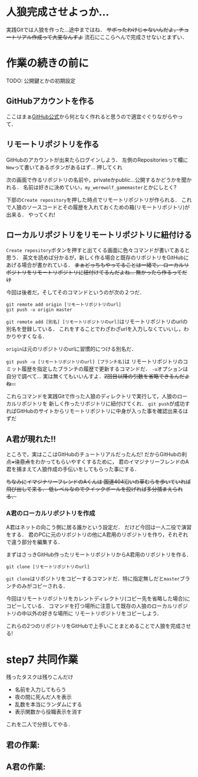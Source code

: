 # 人狼完成させよっか…
実践Gitでは人狼を作った…途中まではね．
~~サボったわけじゃないんだよ，チュートリアル作成って大変なんすよ~~
流石にここらへんで完成させないとまずい．

# 作業の続きの前に

TODO: 公開鍵とかの初期設定

## GitHubアカウントを作る
ここはまぁ[GitHub公式](https://github.com)から何となく作れると思うので適宜ぐぐりながらやって．

## リモートリポジトリを作る
GitHubのアカウントが出来たらログインしよう．
左側のRepositoriesって欄に`New`って書いてあるボタンがあるはず… 押してくれ

次の画面で作るリポジトリの名前や，privateかpublic…公開するかどうかを聞かれる．
名前は好きに決めていい，`my_werewolf_gamemaster`とかにしとく?

下部の`Create repository`を押した時点でリモートリポジトリが作られる．
これで人狼のソースコードとその履歴を入れておくための箱(リモートリポジトリ)が出来る．
やってくれ!

## ローカルリポジトリをリモートリポジトリに紐付ける
`Create repository`ボタンを押すと出てくる画面に色々コマンドが書いてあると思う．
英文を読めば分かるが，新しく作る場合と既存のリポジトリをGitHubにあげる場合が書かれている．
~~まぁどっちもやってることは一緒で，
ローカルリポジトリをリモートリポジトリに紐付けてるんだよね… 無かったら作るってだけ~~

今回は後者だ，そしてそのコマンドというのが次の２つだ．
```
git remote add origin [リモートリポジトリのurl]
git push -u origin master
```
`git remote add [別名] [リモートリポジトリのurl]`はリモートリポジトリのurlの別名を登録している．
これをすることでわざわざurlを入力しなくていいし，わかりやすくなる．

`origin`は元のリポジトリのurlに習慣的につける別名だ．

`git push -u [リモートリポジトリのurl] [プランチ名]`は
リモートリポジトリのコミット履歴を指定したブランチの履歴で更新するコマンドだ．
`-u`オプションは自分で調べて… 実は無くてもいいんすよ．~~2回目以降の引数を省略できるんだよね…~~

これらコマンドを実践Gitで作った人狼のディレクトリで実行して，人狼のローカルリポジトリを
新しく作ったリポジトリに紐付けてくれ．
`git push`が成功すればGitHubのサイトからリモートリポジトリに中身が入った事を確認出来るはずだ

## A君が現れた!!
ところで，実はここはGitHubのチュートリアルだったんだ!
だからGitHubの利点~~+注意点~~をわかってもらいやすくするために，
君のイマジナリーフレンドのA君を捕まえて人狼作成の手伝いをしてもらった事にする．

~~ちなみにイマジナリーフレンドのAくんは
国道404沿いの草むらを歩いていれば飛び出して来る．
低レベルなのでクイックボールを投げれば多分捕まえられる．~~

### A君のローカルリポジトリを作成
A君はネットの向こう側に居る誰かという設定だ．
だけど今回は一人二役で演習をする．
君のPCに元のリポジトリの他にA君用のリポジトリを作り，それぞれで違う部分を編集する．

まずはさっきGitHub作ったリモートリポジトリからA君用のリポジトリを作る．
```
git clone [リモートリポジトリのurl]
```

`git clone`はリポジトリをコピーするコマンドだ．特に指定無しだと`master`ブランチのみがコピーされる．

今回はリモートリポジトリをカレントディレクトリ(コピー先を省略した場合)にコピーしている．
コマンドを打つ場所に注意して既存の人狼のローカルリポジトリの中以外の好きな場所に
リモートリポジトリをコピーしよう．

これらの2つのリポジトリをGitHubで上手いことまとめることで人狼を完成させる!

# step7 共同作業
残ったタスクは残りこんだけ
- 名前を入力してもらう
- 夜の間に死んだ人を表示
- 乱数を本当にランダムにする
- 表示関数から役職表示を消す

これを二人で分担してやる．

## 君の作業: 
## A君の作業: 


